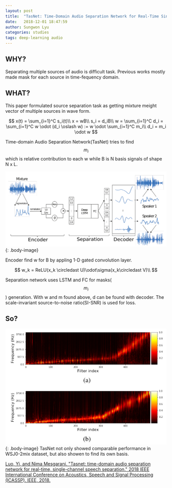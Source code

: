 ```yaml
---
layout: post
title:  "TasNet: Time-Domain Audio Separation Network for Real-Time Single-channel Speech Separation"
date:   2018-12-01 18:47:59
author: Sungwon Lyu
categories: studies
tags: deep-learning audio
---
```

## WHY? 
Separating multiple sources of audio is difficult task. Previous works mostly made mask for each source in time-fequency domain. 

## WHAT?
This paper formulated source separation task as getting mixture meight vector of multiple sources in wave form.

$$
x(t) = \sum_{i=1}^C s_i(t)\\
x = wB\\
s_i = d_iB\\
w = \sum_{i=1}^C d_i = \sum_{i=1}^C w \odot (d_i \oslash w) := w \odot \sum_{i=1}^C m_i\\
d_i = m_i \odot w
$$

Time-domain Audio Separation Network(TasNet) tries to find $$m_i$$ which is relative contribution to each w while B is N basis signals of shape N x L. 

![image](/assets/images/tasnet1.png){: .body-image}

Encoder find w for B by appling 1-D gated convolution layer.

$$
w_k = ReLU(x_k \circledast U)\odot\sigma(x_k\circledast V)\\
$$

Separation network uses LSTM and FC for masks($$m_i$$) generation. With w and m found above, d can be found with decoder. The scale-invariant source-to-noise ratio(SI-SNR) is used for loss.  

## So?
![image](/assets/images/tasnet2.png){: .body-image}
TasNet not only showed comparable performance in WSJ0-2mix dataset, but also showen to find its own basis. 

[Luo, Yi, and Nima Mesgarani. "Tasnet: time-domain audio separation network for real-time, single-channel speech separation." 2018 IEEE International Conference on Acoustics, Speech and Signal Processing (ICASSP). IEEE, 2018.](https://ieeexplore.ieee.org/abstract/document/8462116/)